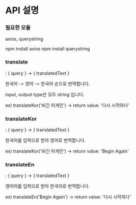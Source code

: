 API 설명
=========================

### 필요한 모듈
axios, querystring

npm install axios
npm install querystring


### translate
: { query }
-> { translatedText }

한국어 -> 영어 -> 한국어 순으로 번역합니다.

input, output type은 모두 string 입니다.

ex) translateKor('비긴 어게인') -> return value: '다시 시작하다'


### translateKor
: { query }
-> { translatedText }

한국어를 입력으로 받아 영어로 번역합니다.

ex) translateKor('비긴 어게인') -> return value: 'Begin Again'


### translateEn
: { query }
-> { translatedText }

영어어를 입력으로 받아 한국어로 번역합니다.

ex) translateEn('Begin Again') -> return value: '다시 시작하다'